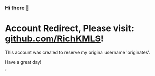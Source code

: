 ### Hi there 👋

# Account Redirect, Please visit: [github.com/RichKMLS](https://github.com/RichKMLS)!
This account was created to reserve my original username 'originates'. 

Have a great day!

<img src="https://user-images.githubusercontent.com/105183376/233739541-3b4acbfa-556f-4869-a57d-6f2b89289786.gif" width=4% loop="infinite" />
